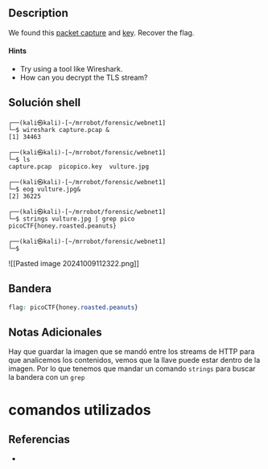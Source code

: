 ## Description

We found this [packet capture](https://jupiter.challenges.picoctf.org/static/fbf98e695555a2a48fe42c9a245de376/capture.pcap) and [key](https://jupiter.challenges.picoctf.org/static/fbf98e695555a2a48fe42c9a245de376/picopico.key). Recover the flag.
#### Hints
-  Try using a tool like Wireshark.
- How can you decrypt the TLS stream?
## Solución shell

```shell
┌──(kali㉿kali)-[~/mrrobot/forensic/webnet1]
└─$ wireshark capture.pcap &             
[1] 34463
                                                                                                                             
┌──(kali㉿kali)-[~/mrrobot/forensic/webnet1]
└─$ ls
capture.pcap  picopico.key  vulture.jpg
                                                                                                                             
┌──(kali㉿kali)-[~/mrrobot/forensic/webnet1]
└─$ eog vulture.jpg&      
[2] 36225
                                                                                                                             
┌──(kali㉿kali)-[~/mrrobot/forensic/webnet1]
└─$ strings vulture.jpg | grep pico                            
picoCTF{honey.roasted.peanuts}
                                                                                                                             
┌──(kali㉿kali)-[~/mrrobot/forensic/webnet1]
└─$ 
```
![[Pasted image 20241009112322.png]]
## Bandera
```css
flag: picoCTF{honey.roasted.peanuts}
```
## Notas Adicionales
Hay que guardar la imagen que se mandó entre los streams de HTTP para que analicemos los contenidos, vemos que la llave puede estar dentro de la imagen. Por lo que tenemos que mandar un comando `strings` para buscar la bandera con un ``grep`` 

# comandos utilizados


## Referencias
- 


